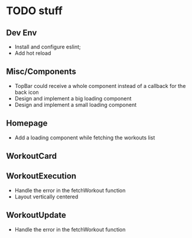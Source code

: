 # TODO stuff

## Dev Env
-   Install and configure eslint;
-   Add hot reload

## Misc/Components
-   TopBar could receive a whole component instead of a callback for the back icon
-   Design and implement a big loading component
-   Design and implement a small loading component

## Homepage
-  Add a loading component while fetching the workouts list

## WorkoutCard


## WorkoutExecution
-   Handle the error in the fetchWorkout function
-   Layout vertically centered

## WorkoutUpdate
-   Handle the error in the fetchWorkout function